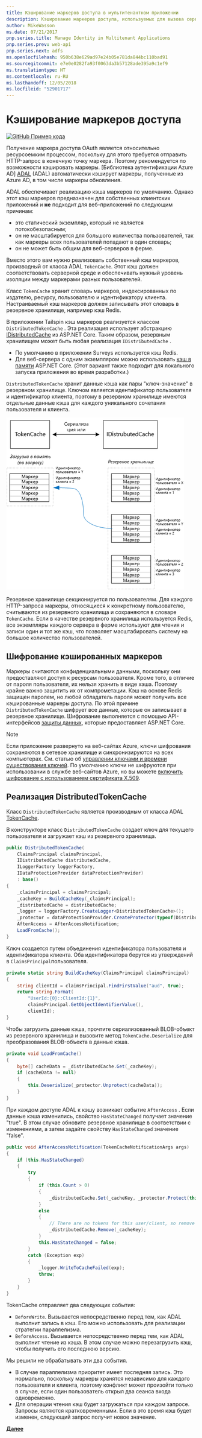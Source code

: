 ```yaml
---
title: Кэширование маркеров доступа в мультитенантном приложении
description: Кэширование маркеров доступа, используемых для вызова серверного веб-API
author: MikeWasson
ms.date: 07/21/2017
pnp.series.title: Manage Identity in Multitenant Applications
pnp.series.prev: web-api
pnp.series.next: adfs
ms.openlocfilehash: 950b638e629ad97e24b05e781da844bc110bad91
ms.sourcegitcommit: e7e0e0282fa93f0063da3b57128ade395a9c1ef9
ms.translationtype: HT
ms.contentlocale: ru-RU
ms.lasthandoff: 12/05/2018
ms.locfileid: "52901717"
---
```

# <a name="cache-access-tokens"></a>Кэширование маркеров доступа

[![GitHub](../_images/github.png) Пример кода][sample application]

Получение маркера доступа OAuth является относительно ресурсоемким процессом, поскольку для этого требуется отправить HTTP-запрос в конечную точку маркера. Поэтому рекомендуется по возможности кэшировать маркеры. [Библиотека аутентификации Azure AD] [ ADAL] (ADAL) автоматически кэширует маркеры, полученные из Azure AD, в том числе маркеры обновления.

ADAL обеспечивает реализацию кэша маркеров по умолчанию. Однако этот кэш маркеров предназначен для собственных клиентских приложений и **не** подходит для веб-приложений по следующим причинам:

* это статический экземпляр, который не является потокобезопасным;
* он не масштабируется для большого количества пользователей, так как маркеры всех пользователей попадают в один словарь;
* он не может быть общим для веб-серверов в ферме.

Вместо этого вам нужно реализовать собственный кэш маркеров, производный от класса ADAL `TokenCache`. Этот кэш должен соответствовать серверной среде и обеспечивать нужный уровень изоляции между маркерами разных пользователей.

Класс `TokenCache` хранит словарь маркеров, индексированных по издателю, ресурсу, пользователю и идентификатору клиента. Настраиваемый кэш маркеров должен записывать этот словарь в резервное хранилище, например кэш Redis.

В приложении Tailspin кэш маркеров реализуется классом `DistributedTokenCache` . Эта реализация использует абстракцию [IDistributedCache][distributed-cache] из ASP.NET Core. Таким образом, резервным хранилищем может быть любая реализация `IDistributedCache` .

* По умолчанию в приложении Surveys используется кэш Redis.
* Для веб-сервера с одним экземпляром можно использовать [кэш в памяти][in-memory-cache] ASP.NET Core. (Этот вариант также подходит для локального запуска приложения во время разработки.)

`DistributedTokenCache` хранит данные кэша как пары "ключ-значение" в резервном хранилище. Ключом является идентификатор пользователя и идентификатор клиента, поэтому в резервном хранилище имеются отдельные данные кэша для каждого уникального сочетания пользователя и клиента.

![Кэш маркеров](./images/token-cache.png)

Резервное хранилище секционируется по пользователям. Для каждого HTTP-запроса маркеры, относящиеся к конкретному пользователю, считываются из резервного хранилища и сохраняются в словаре `TokenCache`. Если в качестве резервного хранилища используется Redis, все экземпляры каждого сервера в ферме используют для чтения и записи один и тот же кэш, что позволяет масштабировать систему на большое количество пользователей.

## <a name="encrypting-cached-tokens"></a>Шифрование кэшированных маркеров
Маркеры считаются конфиденциальными данными, поскольку они предоставляют доступ к ресурсам пользователя. Кроме того, в отличие от пароля пользователя, их нельзя хранить в виде хэша. Поэтому крайне важно защитить их от компрометации. Кэш на основе Redis защищен паролем, но любой обладатель пароля может получить все кэшированные маркеры доступа. По этой причине `DistributedTokenCache` шифрует все данные, которые он записывает в резервное хранилище. Шифрование выполняется с помощью API-интерфейсов [защиты данных][data-protection], которые предоставляет ASP.NET Core.

> [!NOTE]
> Если приложение развернуто на веб-сайтах Azure, ключи шифрования сохраняются в сетевое хранилище и синхронизируются на всех компьютерах. См. статью об [управлении ключами и времени существования ключей][key-management]. По умолчанию ключи не шифруются при использовании в службе веб-сайтов Azure, но вы можете [включить шифрование с использованием сертификата X.509][x509-cert-encryption].
> 
> 

## <a name="distributedtokencache-implementation"></a>Реализация DistributedTokenCache
Класс `DistributedTokenCache` является производным от класса ADAL [TokenCache][tokencache-class].

В конструкторе класс `DistributedTokenCache` создает ключ для текущего пользователя и загружает кэш из резервного хранилища.

```csharp
public DistributedTokenCache(
    ClaimsPrincipal claimsPrincipal,
    IDistributedCache distributedCache,
    ILoggerFactory loggerFactory,
    IDataProtectionProvider dataProtectionProvider)
    : base()
{
    _claimsPrincipal = claimsPrincipal;
    _cacheKey = BuildCacheKey(_claimsPrincipal);
    _distributedCache = distributedCache;
    _logger = loggerFactory.CreateLogger<DistributedTokenCache>();
    _protector = dataProtectionProvider.CreateProtector(typeof(DistributedTokenCache).FullName);
    AfterAccess = AfterAccessNotification;
    LoadFromCache();
}
```

Ключ создается путем объединения идентификатора пользователя и идентификатора клиента. Оба идентификатора берутся из утверждений в `ClaimsPrincipal`пользователя.

```csharp
private static string BuildCacheKey(ClaimsPrincipal claimsPrincipal)
{
    string clientId = claimsPrincipal.FindFirstValue("aud", true);
    return string.Format(
        "UserId:{0}::ClientId:{1}",
        claimsPrincipal.GetObjectIdentifierValue(),
        clientId);
}
```

Чтобы загрузить данные кэша, прочтите сериализованный BLOB-объект из резервного хранилища и вызовите метод `TokenCache.Deserialize` для преобразования BLOB-объекта в данные кэша.

```csharp
private void LoadFromCache()
{
    byte[] cacheData = _distributedCache.Get(_cacheKey);
    if (cacheData != null)
    {
        this.Deserialize(_protector.Unprotect(cacheData));
    }
}
```

При каждом доступе ADAL к кэшу возникает событие `AfterAccess` . Если данные кэша изменились, свойство `HasStateChanged` получает значение "true". В этом случае обновите резервное хранилище в соответствии с изменениями, а затем задайте свойству `HasStateChanged` значение "false".

```csharp
public void AfterAccessNotification(TokenCacheNotificationArgs args)
{
    if (this.HasStateChanged)
    {
        try
        {
            if (this.Count > 0)
            {
                _distributedCache.Set(_cacheKey, _protector.Protect(this.Serialize()));
            }
            else
            {
                // There are no tokens for this user/client, so remove the item from the cache.
                _distributedCache.Remove(_cacheKey);
            }
            this.HasStateChanged = false;
        }
        catch (Exception exp)
        {
            _logger.WriteToCacheFailed(exp);
            throw;
        }
    }
}
```

TokenCache отправляет два следующих события:

* `BeforeWrite`. Вызывается непосредственно перед тем, как ADAL выполнит запись в кэш. Его можно использовать для реализации стратегии параллелизма.
* `BeforeAccess`. Вызывается непосредственно перед тем, как ADAL выполнит чтение из кэша. В этом случае можно перезагрузить кэш, чтобы получить его последнюю версию.

Мы решили не обрабатывать эти два события.

* В случае параллелизма приоритет имеет последняя запись. Это нормально, поскольку маркеры хранятся независимо для каждого пользователя и клиента, поэтому конфликт может произойти только в случае, если один пользователь открыл два сеанса входа одновременно.
* Для операции чтения кэш будет загружаться при каждом запросе. Запросы являются кратковременными. Если в это время кэш будет изменен, следующий запрос получит новое значение.

[**Далее**][client-assertion]

<!-- links -->
[ADAL]: https://msdn.microsoft.com/library/azure/jj573266.aspx
[client-assertion]: ./client-assertion.md
[data-protection]: /aspnet/core/security/data-protection/
[distributed-cache]: /aspnet/core/performance/caching/distributed
[key-management]: /aspnet/core/security/data-protection/configuration/default-settings
[in-memory-cache]: /aspnet/core/performance/caching/memory
[tokencache-class]: https://msdn.microsoft.com/library/azure/microsoft.identitymodel.clients.activedirectory.tokencache.aspx
[x509-cert-encryption]: /aspnet/core/security/data-protection/implementation/key-encryption-at-rest#x509-certificate
[sample application]: https://github.com/mspnp/multitenant-saas-guidance
